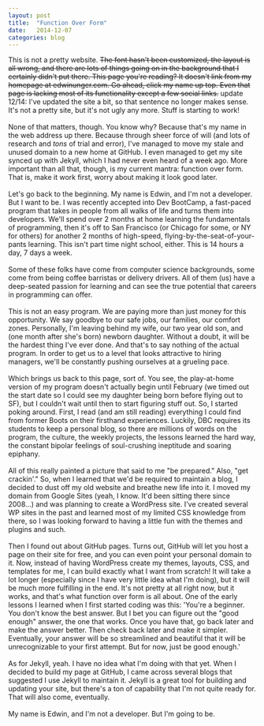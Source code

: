 ```yaml
---
layout: post
title:  "Function Over Form"
date:   2014-12-07
categories: blog
---
```



This is not a pretty website. <strike>The font hasn't been customized, the layout is all wrong, and there are lots of things going on in the background that I certainly didn't put there. This page you're reading? It doesn't link from my homepage at edwinunger.com. Go ahead, click my name up top. Even that page is lacking most of its functionality except a few social links.</strike> update 12/14: I've updated the site a bit, so that sentence no longer makes sense. It's not a pretty site, but it's not ugly any more. Stuff is starting to work!
<br/>
<br/>
None of that matters, though. You know why? Because that's my name in the web address up there. Because through sheer force of will (and lots of research and <i>tons</i> of trial and error), I've managed to move my stale and unused domain to a new home at GitHub. I even managed to get my site synced up with Jekyll, which I had never even heard of a week ago. More important than all that, though, is my current mantra: function over form. That is, make it work first, worry about making it look good later.
<br/>
<br/>
Let's go back to the beginning. My name is Edwin, and I'm not a developer. But I want to be. I was recently accepted into Dev BootCamp, a fast-paced program that takes in people from all walks of life and turns them into developers. We'll spend over 2 months at home learning the fundamentals of programming, then it's off to San Francisco (or Chicago for some, or NY for others) for another 2 months of high-speed, flying-by-the-seat-of-your-pants learning. This isn't part time night school, either. This is 14 hours a day, 7 days a week.
<br/>
<br/>
Some of these folks have come from computer science backgrounds, some come from being coffee barristas or delivery drivers. All of them (us) have a deep-seated passion for learning and can see the true potential that careers in programming can offer.
<br/>
<br/>
This is not an easy program. We are paying more than just money for this opportunity. We say goodbye to our safe jobs, our families, our comfort zones. Personally, I'm leaving behind my wife, our two year old son, and (one month after she's born) newborn daughter. Without a doubt, it will be the hardest thing I've ever done. And that's to say nothing of the actual program. In order to get us to a level that looks attractive to hiring managers, we'll be constantly pushing ourselves at a grueling pace.
<br/>
<br/>
Which brings us back to this page, sort of. You see, the play-at-home version of my program doesn't actually begin until February (we timed out the start date so I could see my daughter being born before flying out to SF), but I couldn't wait until then to start figuring stuff out. So, I started poking around. First, I read (and am still reading) everything I could find from former Boots on their firsthand experiences. Luckily, DBC requires its students to keep a personal blog, so there are millions of words on the program, the culture, the weekly projects, the lessons learned the hard way, the constant bipolar feelings of soul-crushing ineptitude and soaring epiphany.
<br/>
<br/>
All of this really painted a picture that said to me "be prepared." Also, "get crackin'." So, when I learned that we'd be required to maintain a blog, I decided to dust off my old website and breathe new life into it. I moved my domain from Google Sites (yeah, I know. It'd been sitting there since 2008...) and was planning to create a WordPress site. I've created several WP sites in the past and learned most of my limited CSS knowledge from there, so I was looking forward to having a little fun with the themes and plugins and such.
<br/>
<br/>
Then I found out about GitHub pages. Turns out, GitHub will let you host a page on their site for free, and you can even point your personal domain to it. Now, instead of having WordPress create my themes, layouts, CSS, and templates for me, I can build exactly what I want from scratch! It will take a lot longer (especially since I have very little idea what I'm doing), but it will be much more fulfilling in the end. It's not pretty at all right now, but it works, and that's what function over form is all about. One of the early lessons I learned when I first started coding was this: 'You're a beginner. You don't know the best answer. But I bet you can figure out the "good enough" answer, the one that works. Once you have that, go back later and make the answer better. Then check back later and make it simpler. Eventually, your answer will be so streamlined and beautiful that it will be unrecognizable to your first attempt. But for now, just be good enough.'
<br/>
<br/>
As for Jekyll, yeah. I have no idea what I'm doing with that yet. When I decided to build my page at GitHub, I came across several blogs that suggested I use Jekyll to maintain it. Jekyll is a great tool for building and updating your site, but there's a ton of capability that I'm not quite ready for. That will also come, eventually.
<br/>
<br/>
My name is Edwin, and I'm not a developer. But I'm going to be.